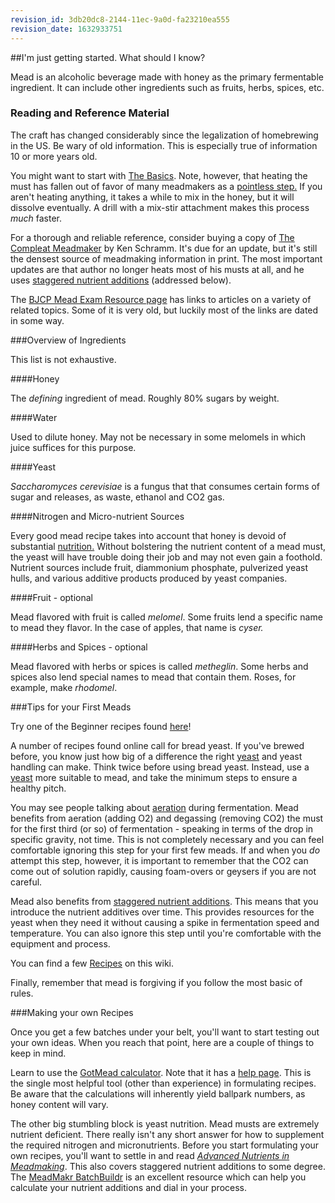 ```yaml
---
revision_id: 3db20dc8-2144-11ec-9a0d-fa23210ea555
revision_date: 1632933751
---
```


##I'm just getting started. What should I know?

Mead is an alcoholic beverage made with honey as the primary fermentable ingredient.  It can include other ingredients such as fruits, herbs, spices, etc.

### Reading and Reference Material

The craft has changed considerably since the legalization of homebrewing in the US.  Be wary of old information.  This is especially true of information 10 or more years old.

You might want to start with [The Basics](http://www.talisman.com/mead/meadfaq.html). Note, however, that heating the must has fallen out of favor of many meadmakers as a [pointless step.](http://www.homebrewersassociation.org/attachments/0000/1256/NDzym05_MasterMead.pdf) If you aren't heating anything, it takes a while to mix in the honey, but it will dissolve eventually. A drill with a mix-stir attachment makes this process *much* faster.

For a thorough and reliable reference, consider buying a copy of [The Compleat Meadmaker](http://www.amazon.com/The-Compleat-Meadmaker-Production-Award-winning/dp/0937381802) by Ken Schramm. It's due for an update, but it's still the densest source of meadmaking information in print. The most important updates are that author no longer heats most of his musts at all, and he uses [staggered nutrient additions](//resources/staggered_nutrient_additions) (addressed below).

The [BJCP Mead Exam Resource page](http://www.bjcp.org/mead.php) has links to articles on a variety of related topics. Some of it is very old, but luckily most of the links are dated in some way.

###Overview of Ingredients

This list is not exhaustive.

####Honey

The *defining* ingredient of mead. Roughly 80% sugars by weight.

####Water 

Used to dilute honey. May not be necessary in some melomels in which juice suffices for this purpose.

####Yeast 

*Saccharomyces cerevisiae* is a fungus that that consumes certain forms of sugar and releases, as waste, ethanol and CO2 gas.

####Nitrogen and Micro-nutrient Sources

Every good mead recipe takes into account that honey is devoid of substantial [nutrition.](//resources/advanced_nutrients) Without bolstering the nutrient content of a mead must, the yeast will have trouble doing their job and may not even gain a foothold. Nutrient sources include fruit, diammonium phosphate, pulverized yeast hulls, and various additive products produced by yeast companies.

####Fruit - optional

Mead flavored with fruit is called *melomel*. Some fruits lend a specific name to mead they flavor. In the case of apples, that name is *cyser.*

####Herbs and Spices - optional

Mead flavored with herbs or spices is called *metheglin*. Some herbs and spices also lend special names to mead that contain them. Roses, for example, make *rhodomel*.

###Tips for your First Meads

Try one of the Beginner recipes found [here](//recipes)!

A number of recipes found online call for bread yeast. If you've brewed before, you know just how big of a difference the right [yeast](//ingredients/yeast) and yeast handling can make. Think twice before using bread yeast. Instead, use a [yeast](/r/mead/wiki/ingredients/yeast) more suitable to mead, and take the minimum steps to ensure a healthy pitch.

You may see people talking about [aeration](//process/aeration) during fermentation. Mead benefits from aeration (adding O2) and degassing (removing CO2) the must for the first third (or so) of fermentation - speaking in terms of the drop in specific gravity, not time. This is not completely necessary and you can feel comfortable ignoring this step for your first few meads. If and when you *do* attempt this step, however, it is important to remember that the CO2 can come out of solution rapidly, causing foam-overs or geysers if you are not careful.

Mead also benefits from [staggered nutrient additions](//process/staggered_nutrient_additions). This means that you introduce the nutrient additives over time. This provides resources for the yeast when they need it without causing a spike in fermentation speed and temperature. You can also ignore this step until you're comfortable with the equipment and process.

You can find a few [Recipes](//recipes) on this wiki.

Finally, remember that mead is forgiving if you follow the most basic of rules.

###Making your own Recipes

Once you get a few batches under your belt, you'll want to start testing out your own ideas. When you reach that point, here are a couple of things to keep in mind.

Learn to use the [GotMead calculator](http://meadcalc.freevar.com/). Note that it has a [help page](http://www.gotmead.com/index.php?option=com_content&amp;view=article&amp;id=1988:mead-calculator-help&amp;catid=35:making-mead&amp;Itemid=630). This is the single most helpful tool (other than experience) in formulating recipes. Be aware that the calculations will inherently yield ballpark numbers, as honey content will vary.

The other big stumbling block is yeast nutrition. Mead musts are extremely nutrient deficient. There really isn't any short answer for how to supplement the required nitrogen and micronutrients. Before you start formulating your own recipes, you'll want to settle in and read [*Advanced Nutrients in Meadmaking*](//resources/advanced_nutrients). This also covers staggered nutrient additions to some degree. The [MeadMakr BatchBuildr](http://www.meadmakr.com/batch-buildr/) is an excellent resource which can help you calculate your nutrient additions and dial in your process.